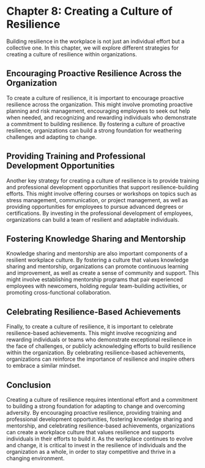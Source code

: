Chapter 8: Creating a Culture of Resilience
===========================================

Building resilience in the workplace is not just an individual effort but a collective one. In this chapter, we will explore different strategies for creating a culture of resilience within organizations.

Encouraging Proactive Resilience Across the Organization
--------------------------------------------------------

To create a culture of resilience, it is important to encourage proactive resilience across the organization. This might involve promoting proactive planning and risk management, encouraging employees to seek out help when needed, and recognizing and rewarding individuals who demonstrate a commitment to building resilience. By fostering a culture of proactive resilience, organizations can build a strong foundation for weathering challenges and adapting to change.

Providing Training and Professional Development Opportunities
-------------------------------------------------------------

Another key strategy for creating a culture of resilience is to provide training and professional development opportunities that support resilience-building efforts. This might involve offering courses or workshops on topics such as stress management, communication, or project management, as well as providing opportunities for employees to pursue advanced degrees or certifications. By investing in the professional development of employees, organizations can build a team of resilient and adaptable individuals.

Fostering Knowledge Sharing and Mentorship
------------------------------------------

Knowledge sharing and mentorship are also important components of a resilient workplace culture. By fostering a culture that values knowledge sharing and mentorship, organizations can promote continuous learning and improvement, as well as create a sense of community and support. This might involve establishing mentorship programs that pair experienced employees with newcomers, holding regular team-building activities, or promoting cross-functional collaboration.

Celebrating Resilience-Based Achievements
-----------------------------------------

Finally, to create a culture of resilience, it is important to celebrate resilience-based achievements. This might involve recognizing and rewarding individuals or teams who demonstrate exceptional resilience in the face of challenges, or publicly acknowledging efforts to build resilience within the organization. By celebrating resilience-based achievements, organizations can reinforce the importance of resilience and inspire others to embrace a similar mindset.

Conclusion
----------

Creating a culture of resilience requires intentional effort and a commitment to building a strong foundation for adapting to change and overcoming adversity. By encouraging proactive resilience, providing training and professional development opportunities, fostering knowledge sharing and mentorship, and celebrating resilience-based achievements, organizations can create a workplace culture that values resilience and supports individuals in their efforts to build it. As the workplace continues to evolve and change, it is critical to invest in the resilience of individuals and the organization as a whole, in order to stay competitive and thrive in a changing environment.
